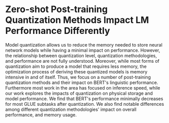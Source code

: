 # Zero-shot Post-training Quantization Methods Impact LM Performance Differently

Model quantization allows us to reduce the memory needed to store neural network models while having a minimal impact on performance. However, the relationship between quantization level, quantization methodologies, and performance are not fully understood. Moreover, while most forms of quantization aim to produce a model that requires less memory, the optimization process of deriving these quantized models is memory intensive in and of itself. Thus, we focus on a number of post-training quantization methods and their impact on BERT's linguistic performance. Furthermore most work in the area has focused on inference speed, while our work explores the impacts of quantization on physical storage and model performance.  We find that BERT's performance minimally decreases for most GLUE subtasks after quantization. We also find notable differences among different quantization methodologies' impact on overall performance, and memory usage.
